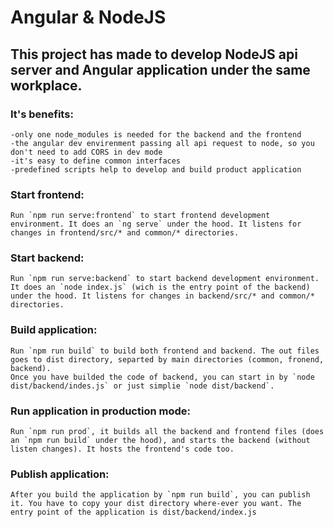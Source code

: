 # Angular & NodeJS

## This project has made to develop NodeJS api server and Angular application under the same workplace.

### It's benefits:
    -only one node_modules is needed for the backend and the frontend
    -the angular dev envirenment passing all api request to node, so you don't need to add CORS in dev mode
    -it's easy to define common interfaces
    -predefined scripts help to develop and build product application

### Start frontend:
    Run `npm run serve:frontend` to start frontend development environment. It does an `ng serve` under the hood. It listens for changes in frontend/src/* and common/* directories.

### Start backend:
    Run `npm run serve:backend` to start backend development environment. It does an `node index.js` (wich is the entry point of the backend) under the hood. It listens for changes in backend/src/* and common/* directories.

### Build application:
    Run `npm run build` to build both frontend and backend. The out files goes to dist directory, separted by main directories (common, fronend, backend).
    Once you have builded the code of backend, you can start in by `node dist/backend/indes.js` or just simplie `node dist/backend`.

### Run application in production mode:
    Run `npm run prod`, it builds all the backend and frontend files (does an `npm run build` under the hood), and starts the backend (without listen changes). It hosts the frontend's code too.

### Publish application:
    After you build the application by `npm run build`, you can publish it. You have to copy your dist directory where-ever you want. The entry point of the application is dist/backend/index.js
